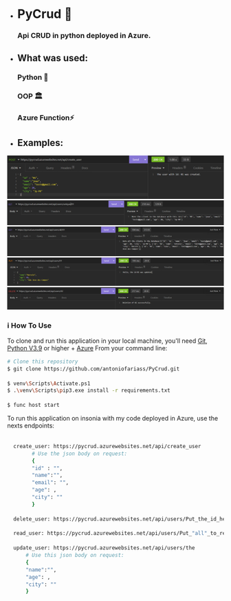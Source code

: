 - <h1> PyCrud 📝
    <h3>Api CRUD in python deployed in Azure.
     
- <h2> What was used:
  
    <h3> Python 🐍
    <h3> OOP 🏛️
    <h3> Azure Function⚡
  
- <h2> Examples:
![alt text](https://github.com/antoniofariass/PyCrud/blob/76c2d1165de116eff65594e02633f69f7a6716eb/images/post.png)
![alt text](https://github.com/antoniofariass/PyCrud/blob/76c2d1165de116eff65594e02633f69f7a6716eb/images/GET.png)
![alt text](https://github.com/antoniofariass/PyCrud/blob/76c2d1165de116eff65594e02633f69f7a6716eb/images/GET_2.png)
![alt text](https://github.com/antoniofariass/PyCrud/blob/76c2d1165de116eff65594e02633f69f7a6716eb/images/PUT.png)
![alt text](https://github.com/antoniofariass/PyCrud/blob/76c2d1165de116eff65594e02633f69f7a6716eb/images/DELETE.png)
   
### :information_source: How To Use
  
To clone and run this application in your local machine, you'll need [Git](https://git-scm.com), [Python V3.9](https://www.python.org/downloads/) or higher + [Azure](https://azure.microsoft.com/pt-br/downloads/)
From your command line:

```bash
# Clone this repository
$ git clone https://github.com/antoniofariass/PyCrud.git

$ venv\Scripts\Activate.ps1
$ .\venv\Scripts\pip3.exe install -r requirements.txt

$ func host start 

```

To run this application on insonia with my code deployed in Azure, use the nexts endpoints: 

```bash
  
  create_user: https://pycrud.azurewebsites.net/api/create_user
        # Use the json body on request:
        {
        "id" : "",
        "name":"",
        "email": "",
        "age": ,
        "city": ""
        }
  
  delete_user: https://pycrud.azurewebsites.net/api/users/Put_the_id_here
                                                         
  read_user: https://pycrud.azurewebsites.net/api/users/Put_"all"_to_read_all_or_"unique"_to_Read_unique_id/Put_the_id_to_read_unique_or_"00"_to_read_all
  
  update_user: https://pycrud.azurewebsites.net/api/users/the
      # Use this json body on request: 
      {
      "name":"",
      "age": ,
      "city": ""
      }
```
